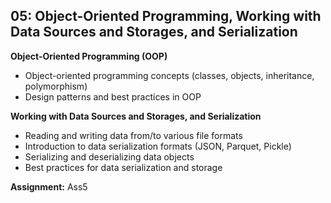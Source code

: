 ## 05: Object-Oriented Programming, Working with Data Sources and Storages, and Serialization
**Object-Oriented Programming (OOP)**
- Object-oriented programming concepts (classes, objects, inheritance, polymorphism)
- Design patterns and best practices in OOP

**Working with Data Sources and Storages, and Serialization**
- Reading and writing data from/to various file formats
- Introduction to data serialization formats (JSON, Parquet, Pickle)
- Serializing and deserializing data objects
- Best practices for data serialization and storage

**Assignment:** Ass5